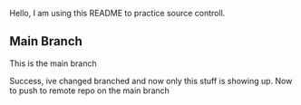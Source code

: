 Hello, I am using this README to practice source controll. 

## Main Branch ##
This is the main branch

Success, ive changed branched and now only this stuff is showing up. Now to push to remote repo on the main branch